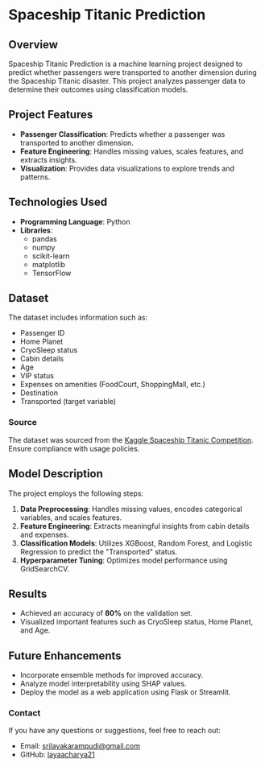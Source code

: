 # Spaceship Titanic Prediction

## Overview
Spaceship Titanic Prediction is a machine learning project designed to predict whether passengers were transported to another dimension during the Spaceship Titanic disaster. This project analyzes passenger data to determine their outcomes using classification models.

## Project Features
- **Passenger Classification**: Predicts whether a passenger was transported to another dimension.
- **Feature Engineering**: Handles missing values, scales features, and extracts insights.
- **Visualization**: Provides data visualizations to explore trends and patterns.

## Technologies Used
- **Programming Language**: Python
- **Libraries**:
  - pandas
  - numpy
  - scikit-learn
  - matplotlib
  - TensorFlow

## Dataset
The dataset includes information such as:
- Passenger ID
- Home Planet
- CryoSleep status
- Cabin details
- Age
- VIP status
- Expenses on amenities (FoodCourt, ShoppingMall, etc.)
- Destination
- Transported (target variable)

### Source
The dataset was sourced from the [Kaggle Spaceship Titanic Competition](https://www.kaggle.com/competitions/spaceship-titanic). Ensure compliance with usage policies.

## Model Description
The project employs the following steps:
1. **Data Preprocessing**: Handles missing values, encodes categorical variables, and scales features.
2. **Feature Engineering**: Extracts meaningful insights from cabin details and expenses.
3. **Classification Models**: Utilizes XGBoost, Random Forest, and Logistic Regression to predict the "Transported" status.
4. **Hyperparameter Tuning**: Optimizes model performance using GridSearchCV.

## Results
- Achieved an accuracy of **80%** on the validation set.
- Visualized important features such as CryoSleep status, Home Planet, and Age.

## Future Enhancements
- Incorporate ensemble methods for improved accuracy.
- Analyze model interpretability using SHAP values.
- Deploy the model as a web application using Flask or Streamlit.

### Contact
If you have any questions or suggestions, feel free to reach out:
- Email: srilayakarampudi@gmail.com
- GitHub: [layaacharya21](https://github.com/layaacharya21)

